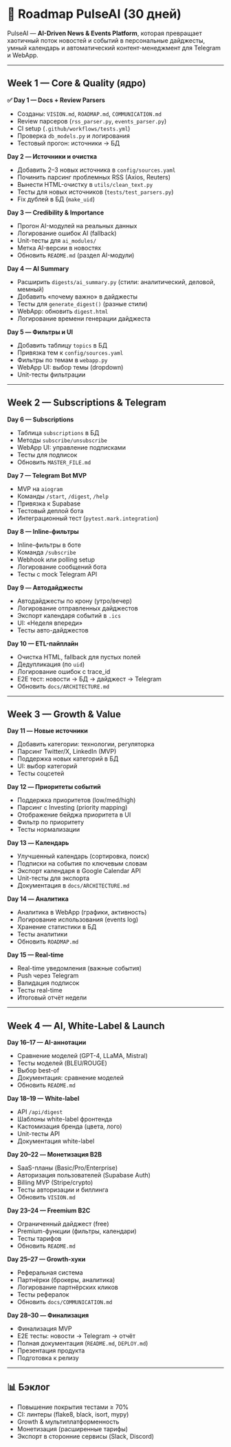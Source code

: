 # 🚀 Roadmap PulseAI (30 дней)

PulseAI — **AI-Driven News & Events Platform**, которая превращает хаотичный поток новостей и событий в персональные дайджесты, умный календарь и автоматический контент-менеджмент для Telegram и WebApp.

---

## Week 1 — Core & Quality (ядро)
**✅ Day 1 — Docs + Review Parsers**
- Созданы: `VISION.md`, `ROADMAP.md`, `COMMUNICATION.md`
- Review парсеров (`rss_parser.py`, `events_parser.py`)
- CI setup (`.github/workflows/tests.yml`)
- Проверка `db_models.py` и логирования
- Тестовый прогон: источники → БД

**Day 2 — Источники и очистка**
- Добавить 2–3 новых источника в `config/sources.yaml`
- Починить парсинг проблемных RSS (Axios, Reuters)
- Вынести HTML-очистку в `utils/clean_text.py`
- Тесты для новых источников (`tests/test_parsers.py`)
- Fix дублей в БД (`make_uid`)

**Day 3 — Credibility & Importance**
- Прогон AI-модулей на реальных данных
- Логирование ошибок AI (fallback)
- Unit-тесты для `ai_modules/`
- Метка AI-версии в новостях
- Обновить `README.md` (раздел AI-модули)

**Day 4 — AI Summary**
- Расширить `digests/ai_summary.py` (стили: аналитический, деловой, мемный)
- Добавить «почему важно» в дайджесты
- Тесты для `generate_digest()` (разные стили)
- WebApp: обновить `digest.html`
- Логирование времени генерации дайджеста

**Day 5 — Фильтры и UI**
- Добавить таблицу `topics` в БД
- Привязка тем к `config/sources.yaml`
- Фильтры по темам в `webapp.py`
- WebApp UI: выбор темы (dropdown)
- Unit-тесты фильтрации

---

## Week 2 — Subscriptions & Telegram
**Day 6 — Subscriptions**
- Таблица `subscriptions` в БД
- Методы `subscribe/unsubscribe`
- WebApp UI: управление подписками
- Тесты для подписок
- Обновить `MASTER_FILE.md`

**Day 7 — Telegram Bot MVP**
- MVP на `aiogram`
- Команды `/start`, `/digest`, `/help`
- Привязка к Supabase
- Тестовый деплой бота
- Интеграционный тест (`pytest.mark.integration`)

**Day 8 — Inline-фильтры**
- Inline-фильтры в боте
- Команда `/subscribe`
- Webhook или polling setup
- Логирование сообщений бота
- Тесты с mock Telegram API

**Day 9 — Автодайджесты**
- Автодайджесты по крону (утро/вечер)
- Логирование отправленных дайджестов
- Экспорт календаря событий в `.ics`
- UI: «Неделя впереди»
- Тесты авто-дайджестов

**Day 10 — ETL-пайплайн**
- Очистка HTML, fallback для пустых полей
- Дедупликация (по `uid`)
- Логирование ошибок с trace_id
- E2E тест: новости → БД → дайджест → Telegram
- Обновить `docs/ARCHITECTURE.md`

---

## Week 3 — Growth & Value
**Day 11 — Новые источники**
- Добавить категории: технологии, регуляторка
- Парсинг Twitter/X, LinkedIn (MVP)
- Поддержка новых категорий в БД
- UI: выбор категорий
- Тесты соцсетей

**Day 12 — Приоритеты событий**
- Поддержка приоритетов (low/med/high)
- Парсинг с Investing (priority mapping)
- Отображение бейджа приоритета в UI
- Фильтр по приоритету
- Тесты нормализации

**Day 13 — Календарь**
- Улучшенный календарь (сортировка, поиск)
- Подписки на события по ключевым словам
- Экспорт календаря в Google Calendar API
- Unit-тесты для экспорта
- Документация в `docs/ARCHITECTURE.md`

**Day 14 — Аналитика**
- Аналитика в WebApp (графики, активность)
- Логирование использования (events log)
- Хранение статистики в БД
- Тесты аналитики
- Обновить `ROADMAP.md`

**Day 15 — Real-time**
- Real-time уведомления (важные события)
- Push через Telegram
- Валидация подписок
- Тесты real-time
- Итоговый отчёт недели

---

## Week 4 — AI, White-Label & Launch
**Day 16–17 — AI-аннотации**
- Сравнение моделей (GPT-4, LLaMA, Mistral)
- Тесты моделей (BLEU/ROUGE)
- Выбор best-of
- Документация: сравнение моделей
- Обновить `README.md`

**Day 18–19 — White-label**
- API `/api/digest`
- Шаблоны white-label фронтенда
- Кастомизация бренда (цвета, лого)
- Unit-тесты API
- Документация white-label

**Day 20–22 — Монетизация B2B**
- SaaS-планы (Basic/Pro/Enterprise)
- Авторизация пользователей (Supabase Auth)
- Billing MVP (Stripe/crypto)
- Тесты авторизации и биллинга
- Обновить `VISION.md`

**Day 23–24 — Freemium B2C**
- Ограниченный дайджест (free)
- Premium-функции (фильтры, календари)
- Тесты тарифов
- Обновить `README.md`

**Day 25–27 — Growth-хуки**
- Реферальная система
- Партнёрки (брокеры, аналитика)
- Логирование партнёрских кликов
- Тесты рефералок
- Обновить `docs/COMMUNICATION.md`

**Day 28–30 — Финализация**
- Финализация MVP
- E2E тесты: новости → Telegram → отчёт
- Полная документация (`README.md`, `DEPLOY.md`)
- Презентация продукта
- Подготовка к релизу

---

## 📊 Бэклог
- Повышение покрытия тестами ≥ 70%
- CI: линтеры (flake8, black, isort, mypy)
- Growth & мультиплатформенность
- Монетизация (расширенные тарифы)
- Экспорт в сторонние сервисы (Slack, Discord)